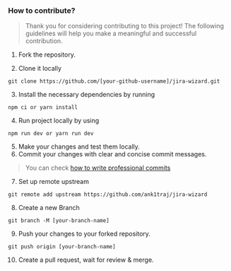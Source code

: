 ### How to contribute?

> Thank you for considering contributing to this project! The following guidelines will help you make a meaningful and successful contribution.

1. Fork the repository.

2. Clone it locally

```
git clone https://github.com/[your-github-username]/jira-wizard.git
```

3. Install the necessary dependencies by running

```
npm ci or yarn install
```

4. Run project locally by using

```
npm run dev or yarn run dev
```

5. Make your changes and test them locally.
6. Commit your changes with clear and concise commit messages.

> You can check [how to write professional commits](https://gitopener.vercel.app/guides/general-terminology/How-to-write-professional-commits)

7. Set up remote upstream

```
git remote add upstream https://github.com/ank1traj/jira-wizard
```

8. Create a new Branch

```
git branch -M [your-branch-name]
```

9. Push your changes to your forked repository.

```
git push origin [your-branch-name]
```

10. Create a pull request, wait for review & merge.
